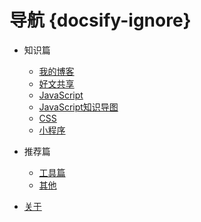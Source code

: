 # 导航 {docsify-ignore}

* 知识篇
  * [我的博客](knowledge/blog)
  * [好文共享](knowledge/guide)
  * [JavaScript](knowledge/js)
  * [JavaScript知识导图](knowledge/js_tutorial)
  * [CSS](knowledge/css)
  * [小程序](knowledge/miniprogram)

* 推荐篇
  * [工具篇](recommend/tool)
  * [其他](recommend/site)

* [关于](about)
